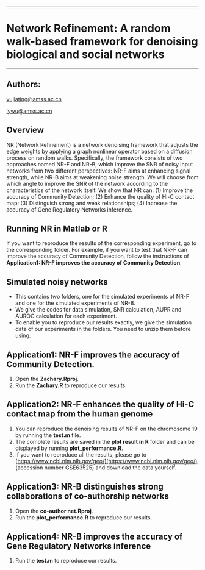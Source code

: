 ------------------------------------------------------------------------------------------------------
# Network Refinement: A random walk-based framework for denoising biological and social networks
------------------------------------------------------------------------------------------------------

## Authors:
yujiating@amss.ac.cn

lywu@amss.ac.cn

## Overview
NR (Network Refinement) is a network denoising framework that adjusts the edge weights by applying a graph nonlinear operator based on a diffusion process on random walks. Specifically, the framework consists of two approaches named NR-F and NR-B, which improve the SNR of noisy input networks from two different perspectives: NR-F aims at enhancing signal strength, while NR-B aims at weakening noise strength. We will choose from which angle to improve the SNR of the network according to the characteristics of the network itself. We show that NR can: (1) Improve the accuracy of Community Detection; (2) Enhance the quality of Hi-C contact map; (3) Distinguish strong and weak relationships; (4) Increase the accuracy of Gene Regulatory Networks inference.

## Running NR in Matlab or R
If you want to reproduce the results of the corresponding experiment, go to the corresponding folder. For example, if you want to test that NR-F can improve the accuracy of Community Detection, follow the instructions of <strong>Application1: NR-F improves the accuracy of Community Detection</strong>.

## Simulated noisy networks
- This contains two folders, one for the simulated experiments of NR-F and one for the simulated experiments of NR-B. 
- We give the codes for data simulation, SNR calculation, AUPR and AUROC calculation for each experiment. 
- To enable you to reproduce our results exactly, we give the simulation data of our experiments in the folders. You need to unzip them before using.

## Application1: NR-F improves the accuracy of Community Detection.
1. Open the <strong>Zachary.Rproj</strong>.
2. Run the <strong>Zachary.R</strong> to reproduce our results.

## Application2: NR-F enhances the quality of Hi-C contact map from the human genome
1. You can reproduce the denoising results of NR-F on the chromosome 19  by running the <strong>test.m</strong> file. 
2. The complete results are saved in the <strong>plot result in R</strong> folder and can be displayed by running <strong>plot_performance.R</strong>.
3. If you want to reproduce all the results, please go to [https://www.ncbi.nlm.nih.gov/geo/](https://www.ncbi.nlm.nih.gov/geo/) (accession number GSE63525) and download the data yourself.

## Application3: NR-B distinguishes strong collaborations of co-authorship networks
1. Open the <strong>co-author net.Rproj</strong>.
2. Run the <strong>plot_performance.R</strong> to reproduce our results.

## Application4: NR-B improves the accuracy of Gene Regulatory Networks inference 
1. Run the <strong>test.m</strong> to reproduce our results.
